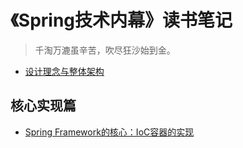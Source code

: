 # 《Spring技术内幕》读书笔记

>千淘万漉虽辛苦，吹尽狂沙始到金。



- [设计理念与整体架构](/note/spring技术内幕/1-Spring的设计理念和整体架构.md)

## 核心实现篇

- [Spring Framework的核心：IoC容器的实现](/note/spring技术内幕/2-Ioc容器的实现.md)

